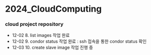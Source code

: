 # 2024_CloudComputing

### cloud project repository

- 12-02 8. list images 작업 완료
- 12-02 9. condor status 작업 완료 : ssh 접속을 통한 condor status 확인
- 12-03 10. create slave image 작업 진행 중
